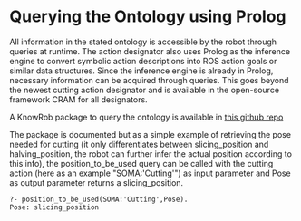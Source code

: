 # Querying the Ontology using Prolog
All information in the stated ontology is accessible by the robot through queries at runtime. The action designator also uses Prolog as the inference engine to convert symbolic action descriptions into ROS action goals or similar data structures. Since the inference engine is already in Prolog, necessary information can be acquired through queries. This goes beyond the newest cutting action designator and is available in the open-source framework CRAM for all designators. 

A KnowRob package to query the ontology is available in <a href="https://github.com/Food-Ninja/knowrob_cutting">this github repo</a>

The package is documented but as a simple example of retrieving the pose needed for cutting (it only differentiates between slicing_position and halving_position, the robot can further infer the actual position according to this info), the position_to_be_used query can be called with the cutting action (here as an example "SOMA:'Cutting'") as input parameter and Pose as output parameter returns a slicing_position. 

```
?- position_to_be_used(SOMA:'Cutting',Pose).
Pose: slicing_position
```
